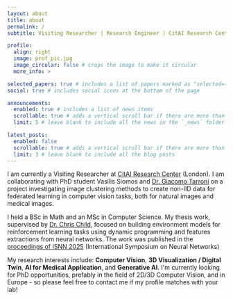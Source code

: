 ```yaml
---
layout: about
title: about
permalink: /
subtitle: Visiting Researcher | Research Engineer | CitAI Research Center | London, UK

profile:
  align: right
  image: prof_pic.jpg
  image_circular: false # crops the image to make it circular
  more_info: >

selected_papers: true # includes a list of papers marked as "selected={true}"
social: true # includes social icons at the bottom of the page

announcements:
  enabled: true # includes a list of news items
  scrollable: true # adds a vertical scroll bar if there are more than 3 news items
  limit: 5 # leave blank to include all the news in the `_news` folder

latest_posts:
  enabled: false
  scrollable: true # adds a vertical scroll bar if there are more than 3 new posts items
  limit: 3 # leave blank to include all the blog posts
---
```


I am currently a Visiting Researcher at [CitAI Research Center](https://cit-ai.net/) (London). I am collaborating with PhD student Vasilis Siomos and [Dr. Giacomo Tarroni](https://www.citystgeorges.ac.uk/about/people/academics/giacomo-tarroni) on a project investigating image clustering methods to create non-IID data for federated learning in computer vision tasks, both for natural images and medical images. 

I held a BSc in Math and an MSc in Computer Science. My thesis work, supervised by [Dr. Chris Child](https://www.citystgeorges.ac.uk/about/people/academics/chris-child), focused on building environment models for reinforcement learning tasks using dynamic programming and features extractions from neural networks. The work was published in the [proceedings of ISNN 2025](https://link.springer.com/chapter/10.1007/978-981-95-1233-1_3) (International Symposium on Neural Networks)

My research interests include: **Computer Vision**, **3D Visualization / Digital Twin**, **AI for Medical Application**, and **Generative AI**. I'm currently looking for PhD opportunities, prefably in the field of 2D/3D Computer Vision, and in Europe - so please feel free to contact me if my profile matches with your lab! 

